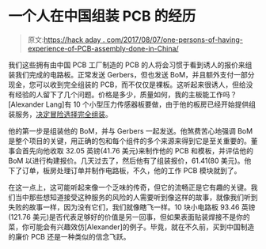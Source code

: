 # 一个人在中国组装 PCB 的经历

> 原文:[https://hack aday . com/2017/08/07/one-persons-of-having-experience-of-PCB-assembly-done-in-China/](https://hackaday.com/2017/08/07/one-persons-experience-of-having-pcb-assembly-done-in-china/)

我们这些拥有由中国 PCB 工厂制造的 PCB 的人将会习惯于看到诱人的报价来组装我们完成的电路板。正常发送 Gerbers，但也发送 BoM，并且额外支付一部分现金，您可以收到完全组装的 PCB，而不仅仅是裸板。这听起来很诱人，但给没有经验的人留下了几个问题。价格是多少，质量如何，我的主板能工作吗？[Alexander Lang]有 10 个小型压力传感器板要做，由于他的板房已经开始提供组装服务，[决定冒险选择完全组装](http://langster1980.blogspot.co.uk/2017/07/having-electronic-breakout-boards.html)。

他的第一步是组装他的 BoM，并与 Gerbers 一起发送。他煞费苦心地强调 BoM 是整个项目的关键，用正确的包和每个组件的多个来源来得到它是至关重要的。董事会首先向他收取 32.05 英镑(41.76 美元)来制作他的 PCB 和模板，并评估他的 BoM 以进行构建报价。几天过去了，然后他有了组装报价，61.41(80 美元)。他下了订单，板房处理订单并制作电路板，不久，他的工作 PCB 模块就到了。

在这一点上，这可能听起来像一个乏味的传奇，但它的流畅正是它有趣的关键。我们当中那些想知道接受这种服务的风险的人需要听到像这样的故事，就像我们听到失败的故事一样，因为没有它们，我们就像瞎飞一样。10 块小电路板 93.46 英镑(121.76 美元)是否代表足够好的价值是另一回事，但如果表面贴装焊接不是你的菜，你可能会有兴趣效仿[Alexander]的例子。毕竟，就在不久前，买到中国制造的廉价 PCB 还是一种类似的信念飞跃。